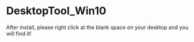 # DesktopTool_Win10


After install, please right click at the blank space on your desktop and you will find it!